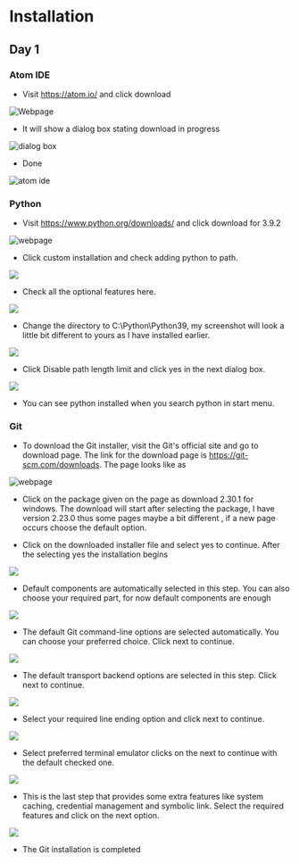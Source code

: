 # Installation

## Day 1

### Atom IDE

- Visit https://atom.io/ and click download

![Webpage](images/day1/atom/atom.PNG)

- It will show a dialog box stating download in progress

![dialog box](images/day1/atom/installing.PNG)

- Done

![atom ide](images/day1/atom/installed.PNG)

### Python

- Visit https://www.python.org/downloads/ and click download for 3.9.2

![webpage](images/day1/python/page.PNG)

- Click custom installation and check adding python to path.

![](images/day1/python/page1.PNG)

- Check all the optional features here.

![](images/day1/python/page2.PNG)
- Change the directory to C:\Python\Python39, my screenshot will look a little bit different to yours as I have installed earlier.

![](images/day1/python/page3.PNG)

- Click Disable path length limit and click yes in the next dialog box.

![](images/day1/python/page4.PNG)

- You can see python installed when you search python in start menu.

### Git

- To download the Git installer, visit the Git's official site and go to download page. The link for the download page is https://git-scm.com/downloads. The page looks like as

![webpage](images/day1/git/webpage.PNG)

- Click on the package given on the page as download 2.30.1 for windows. The download will start after selecting the package, I have version 2.23.0 thus some pages maybe a bit different , if a new page occurs choose the default option.

- Click on the downloaded installer file and select yes to continue. After the selecting yes the installation begins

![](https://github.com/lonlander/Shaastra_python_flask_workshop/blob/main/images/day1/git/1.PNG)

- Default components are automatically selected in this step. You can also choose your required part, for now default components are enough

![](https://github.com/lonlander/Shaastra_python_flask_workshop/blob/main/images/day1/git/2.PNG)

- The default Git command-line options are selected automatically. You can choose your preferred choice. Click next to continue.

![](https://github.com/lonlander/Shaastra_python_flask_workshop/blob/main/images/day1/git/3.PNG)

- The default transport backend options are selected in this step. Click next to continue.

![](https://github.com/lonlander/Shaastra_python_flask_workshop/blob/main/images/day1/git/4.PNG)

- Select your required line ending option and click next to continue.

![](https://github.com/lonlander/Shaastra_python_flask_workshop/blob/main/images/day1/git/5.PNG)

- Select preferred terminal emulator clicks on the next to continue with the default checked one.

![](https://github.com/lonlander/Shaastra_python_flask_workshop/blob/main/images/day1/git/6.PNG)

- This is the last step that provides some extra features like system caching, credential management and symbolic link. Select the required features and click on the next option.

![](https://github.com/lonlander/Shaastra_python_flask_workshop/blob/main/images/day1/git/7.PNG)
- The Git installation is completed
